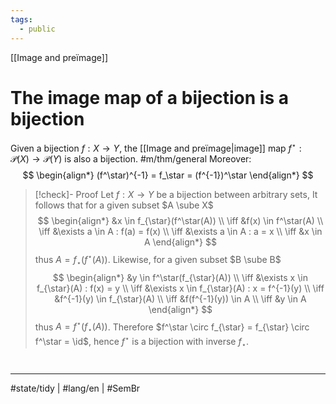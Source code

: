 ```yaml
---
tags:
  - public
---
```

[[Image and preïmage]]
# The image map of a bijection is a bijection

Given a bijection $f : X \to Y$, the [[Image and preïmage|image]] map $f^\star : \mathcal{P}(X) \to \mathcal{P}(Y)$ is also a bijection. #m/thm/general 
Moreover:
$$
\begin{align*}
(f^\star)^{-1} = f_\star = (f^{-1})^\star
\end{align*}
$$

> [!check]- Proof
> Let $f : X \to Y$ be a bijection between arbitrary sets,
> It follows that for a given subset $A \sube X$
> $$
> \begin{align*}
> &x \in f_{\star}(f^\star(A)) \\ 
> \iff &f(x) \in f^\star(A) \\
> \iff &\exists a \in A : f(a) = f(x) \\
> \iff &\exists a \in A : a = x \\
> \iff &x \in A
> \end{align*}
> $$
> thus $A = f_{\star}(f^\star(A))$.
> Likewise, for a given subset $B \sube B$
> $$
> \begin{align*}
> &y \in f^\star(f_{\star}(A)) \\
> \iff &\exists x \in f_{\star}(A) : f(x) = y \\
> \iff &\exists x \in f_{\star}(A) : x = f^{-1}(y) \\
> \iff &f^{-1}(y) \in f_{\star}(A) \\
> \iff &f(f^{-1}(y)) \in A \\
> \iff &y \in A
> \end{align*}
> $$
> thus $A = f^\star(f_{\star}(A))$.
> Therefore $f^\star \circ f_{\star} = f_{\star} \circ f^\star = \id$,
> hence $f^\star$ is a bijection with inverse $f_{\star}$.
> <span class="QED"/>


#
---
#state/tidy | #lang/en | #SemBr
